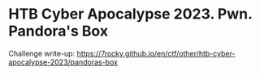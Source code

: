 # HTB Cyber Apocalypse 2023. Pwn. Pandora's Box

Challenge write-up: https://7rocky.github.io/en/ctf/other/htb-cyber-apocalypse-2023/pandoras-box
